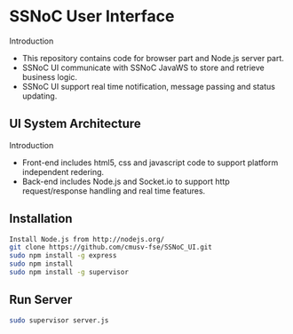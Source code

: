 SSNoC User Interface
=========

Introduction

  - This repository contains code for browser part and Node.js server part.
  - SSNoC UI communicate with SSNoC JavaWS to store and retrieve business logic.
  - SSNoC UI support real time notification, message passing and status updating.



UI System Architecture
-----------

Introduction

* Front-end includes html5, css and javascript code to support platform independent redering.
* Back-end includes Node.js and Socket.io to support http request/response handling and real time features.

Installation
--------------

```sh
Install Node.js from http://nodejs.org/
git clone https://github.com/cmusv-fse/SSNoC_UI.git
sudo npm install -g express
sudo npm install
sudo npm install -g supervisor
```
Run Server
--------------

```sh
sudo supervisor server.js
```
